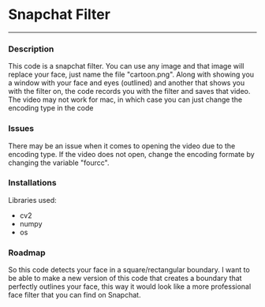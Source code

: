 # Snapchat Filter
___
 
 ### Description
This code is a snapchat filter. You can use any image and that image will replace your face, just name the file "cartoon.png". Along with showing you a window with your face and eyes (outlined) and another that shows you with the filter on, the code records you with the filter and saves that video. The video may not work for mac, in which case you can just change the encoding type in the code

### Issues
There may be an issue when it comes to opening the video due to the encoding type. If the video does not open, change the encoding formate by changing the variable "fourcc".

### Installations
Libraries used:
- cv2
- numpy
- os

### Roadmap
So this code detects your face in a square/rectangular boundary. I want to be able to make a new version of this code that creates a boundary that perfectly outlines your face, this way it would look like a more professional face filter that you can find on Snapchat.